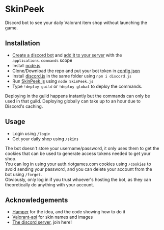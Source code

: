 # SkinPeek
Discord bot to see your daily Valorant item shop without launching the game.

## Installation

- [Create a discord bot](https://discordjs.guide/preparations/setting-up-a-bot-application.html#creating-your-bot) and [add it to your server](https://discordjs.guide/preparations/adding-your-bot-to-servers.html#bot-invite-links) with the `applications.commands` scope
- Install [node.js](https://nodejs.org/en/)
- Clone/Download the repo and put your bot token in [config.json](https://github.com/giorgi-o/SkinPeek/blob/master/config.json)
- Install [discord.js](https://discord.js.org/) in the same folder using `npm i discord.js`
- Run [SkinPeek.js](https://github.com/giorgi-o/SkinPeek/blob/master/SkinPeek.js) using `node SkinPeek.js`
- Type `!deploy guild` or `!deploy global` to deploy the commands.

Deploying in the guild happens instantly but the commands can only be used in that guild. Deploying globally can take up to an hour due to Discord's caching.

## Usage

- Login using `/login`
- Get your daily shop using `/skins`

The bot doesn't store your username/password, it only uses them to get the cookies that can be used to generate access tokens needed to get your shop.  
You can log in using your auth.riotgames.com cookies using `/cookies` to avoid sending your password, and you can delete your account from the bot using `/forget`.  
Obviously, only log in if you trust whoever's hosting the bot, as they can theoretically do anything with your account.  

## Acknowledgements

- [Hamper](https://github.com/OwOHamper/Valorant-item-shop-discord-bot) for the idea, and the code showing how to do it
- [Valorant-api](https://dash.valorant-api.com/) for skin names and images
- [The discord server](https://discord.gg/a9yzrw3KAm), join here!
